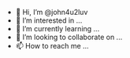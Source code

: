 - 👋 Hi, I’m @john4u2luv
- 👀 I’m interested in ...
- 🌱 I’m currently learning ...
- 💞️ I’m looking to collaborate on ...
- 📫 How to reach me ...

<!---
john4u2luv/john4u2luv is a ✨ special ✨ repository because its `README.md` (this file) appears on your GitHub profile.
You can click the Preview link to take a look at your changes.
--->
